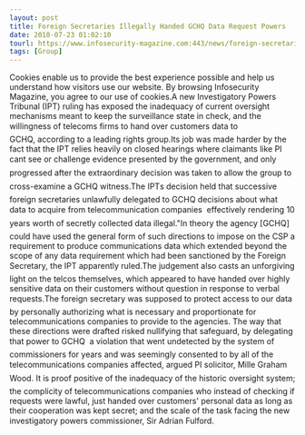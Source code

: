 ```yaml
---
layout: post
title: Foreign Secretaries Illegally Handed GCHQ Data Request Powers
date: 2018-07-23 01:02:10
tourl: https://www.infosecurity-magazine.com:443/news/foreign-secretaries-gchq-data/
tags: [Group]
---
```

Cookies enable us to provide the best experience possible and help us understand how visitors use our website. By browsing Infosecurity Magazine, you agree to our use of cookies.A new Investigatory Powers Tribunal (IPT) ruling has exposed the inadequacy of current oversight mechanisms meant to keep the surveillance state in check, and the willingness of telecoms firms to hand over customers data to GCHQ, according to a leading rights group.Its job was made harder by the fact that the IPT relies heavily on closed hearings where claimants like PI cant see or challenge evidence presented by the government, and only progressed after the extraordinary decision was taken to allow the group to cross-examine a GCHQ witness.The IPTs decision held that successive foreign secretaries unlawfully delegated to GCHQ decisions about what data to acquire from telecommunication companies  effectively rendering 10 years worth of secretly collected data illegal."In theory the agency [GCHQ] could have used the general form of such directions to impose on the CSP a requirement to produce communications data which extended beyond the scope of any data requirement which had been sanctioned by the Foreign Secretary, the IPT apparently ruled.The judgement also casts an unforgiving light on the telcos themselves, which appeared to have handed over highly sensitive data on their customers without question in response to verbal requests.The foreign secretary was supposed to protect access to our data by personally authorizing what is necessary and proportionate for telecommunications companies to provide to the agencies. The way that these directions were drafted risked nullifying that safeguard, by delegating that power to GCHQ  a violation that went undetected by the system of commissioners for years and was seemingly consented to by all of the telecommunications companies affected, argued PI solicitor, Mille Graham Wood. It is proof positive of the inadequacy of the historic oversight system; the complicity of telecommunications companies who instead of checking if requests were lawful, just handed over customers' personal data as long as their cooperation was kept secret; and the scale of the task facing the new investigatory powers commissioner, Sir Adrian Fulford.